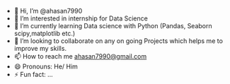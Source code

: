 - 👋 Hi, I’m @ahasan7990
- 👀 I’m interested in internship for Data Science
- 🌱 I’m currently learning Data science with Python (Pandas, Seaborn scipy,matplotlib etc.) 
- 💞️ I’m looking to collaborate on any on going Projects which helps me to improve my skills.
- 📫 How to reach me ahasan7990@gmail.com
- 😄 Pronouns: He/ Him
- ⚡ Fun fact: ...

<!---
ahasan7990/ahasan7990 is a ✨ special ✨ repository because its `README.md` (this file) appears on your GitHub profile.
You can click the Preview link to take a look at your changes.
--->
